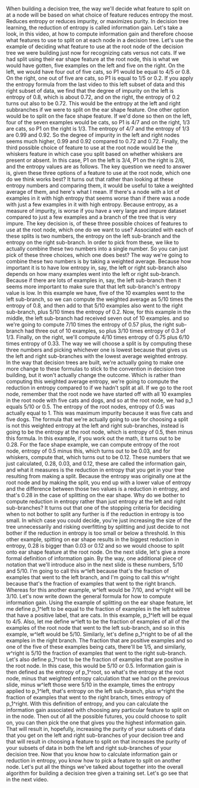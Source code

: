 When building a decision tree, the way we'll decide what feature to split on at a node will be based on what choice of feature reduces entropy the most. Reduces entropy or reduces impurity, or maximizes purity. In decision tree learning, the reduction of entropy is called information gain. Let's take a look, in this video, at how to compute information gain and therefore choose what features to use to split on at each node in a decision tree. Let's use the example of deciding what feature to use at the root node of the decision tree we were building just now for recognizing cats versus not cats. If we had split using their ear shape feature at the root node, this is what we would have gotten, five examples on the left and five on the right. On the left, we would have four out of five cats, so P1 would be equal to 4/5 or 0.8. On the right, one out of five are cats, so P1 is equal to 1/5 or 0.2. If you apply the entropy formula from the last video to this left subset of data and this right subset of data, we find that the degree of impurity on the left is entropy of 0.8, which is about 0.72, and on the right, the entropy of 0.2 turns out also to be 0.72. This would be the entropy at the left and right subbranches if we were to split on the ear shape feature. One other option would be to split on the face shape feature. If we'd done so then on the left, four of the seven examples would be cats, so P1 is 4/7 and on the right, 1/3 are cats, so P1 on the right is 1/3. The entropy of 4/7 and the entropy of 1/3 are 0.99 and 0.92. So the degree of impurity in the left and right nodes seems much higher, 0.99 and 0.92 compared to 0.72 and 0.72. Finally, the third possible choice of feature to use at the root node would be the whiskers feature in which case you split based on whether whiskers are present or absent. In this case, P1 on the left is 3/4, P1 on the right is 2/6, and the entropy values are as follows. The key question we need to answer is, given these three options of a feature to use at the root node, which one do we think works best? It turns out that rather than looking at these entropy numbers and comparing them, it would be useful to take a weighted average of them, and here's what I mean. If there's a node with a lot of examples in it with high entropy that seems worse than if there was a node with just a few examples in it with high entropy. Because entropy, as a measure of impurity, is worse if you have a very large and impure dataset compared to just a few examples and a branch of the tree that is very impure. The key decision is, of these three possible choices of features to use at the root node, which one do we want to use? Associated with each of these splits is two numbers, the entropy on the left sub-branch and the entropy on the right sub-branch. In order to pick from these, we like to actually combine these two numbers into a single number. So you can just pick of these three choices, which one does best? The way we're going to combine these two numbers is by taking a weighted average. Because how important it is to have low entropy in, say, the left or right sub-branch also depends on how many examples went into the left or right sub-branch. Because if there are lots of examples in, say, the left sub-branch then it seems more important to make sure that that left sub-branch's entropy value is low. In this example we have, five of the 10 examples went to the left sub-branch, so we can compute the weighted average as 5/10 times the entropy of 0.8, and then add to that 5/10 examples also went to the right sub-branch, plus 5/10 times the entropy of 0.2. Now, for this example in the middle, the left sub-branch had received seven out of 10 examples. and so we're going to compute 7/10 times the entropy of 0.57 plus, the right sub-branch had three out of 10 examples, so plus 3/10 times entropy of 0.3 of 1/3. Finally, on the right, we'll compute 4/10 times entropy of 0.75 plus 6/10 times entropy of 0.33. The way we will choose a split is by computing these three numbers and picking whichever one is lowest because that gives us the left and right sub-branches with the lowest average weighted entropy. In the way that decision trees are built, we're actually going to make one more change to these formulas to stick to the convention in decision tree building, but it won't actually change the outcome. Which is rather than computing this weighted average entropy, we're going to compute the reduction in entropy compared to if we hadn't split at all. If we go to the root node, remember that the root node we have started off with all 10 examples in the root node with five cats and dogs, and so at the root node, we had p_1 equals 5/10 or 0.5. The entropy of the root nodes, entropy of 0.5 was actually equal to 1. This was maximum impurity because it was five cats and five dogs. The formula that we're actually going to use for choosing a split is not this weighted entropy at the left and right sub-branches, instead is going to be the entropy at the root node, which is entropy of 0.5, then minus this formula. In this example, if you work out the math, it turns out to be 0.28. For the face shape example, we can compute entropy of the root node, entropy of 0.5 minus this, which turns out to be 0.03, and for whiskers, compute that, which turns out to be 0.12. These numbers that we just calculated, 0.28, 0.03, and 0.12, these are called the information gain, and what it measures is the reduction in entropy that you get in your tree resulting from making a split. Because the entropy was originally one at the root node and by making the split, you end up with a lower value of entropy and the difference between those two values is a reduction in entropy, and that's 0.28 in the case of splitting on the ear shape. Why do we bother to compute reduction in entropy rather than just entropy at the left and right sub-branches? It turns out that one of the stopping criteria for deciding when to not bother to split any further is if the reduction in entropy is too small. In which case you could decide, you're just increasing the size of the tree unnecessarily and risking overfitting by splitting and just decide to not bother if the reduction in entropy is too small or below a threshold. In this other example, spitting on ear shape results in the biggest reduction in entropy, 0.28 is bigger than 0.03 or 0.12 and so we would choose to split onto ear shape feature at the root node. On the next slide, let's give a more formal definition of information gain. By the way, one additional piece of notation that we'll introduce also in the next slide is these numbers, 5/10 and 5/10. I'm going to call this w^left because that's the fraction of examples that went to the left branch, and I'm going to call this w^right because that's the fraction of examples that went to the right branch. Whereas for this another example, w^left would be 7/10, and w^right will be 3/10. Let's now write down the general formula for how to compute information gain. Using the example of splitting on the ear shape feature, let me define p_1^left to be equal to the fraction of examples in the left subtree that have a positive label, that are cats. In this example, p_1^left will be equal to 4/5. Also, let me define w^left to be the fraction of examples of all of the examples of the root node that went to the left sub-branch, and so in this example, w^left would be 5/10. Similarly, let's define p_1^right to be of all the examples in the right branch. The fraction that are positive examples and so one of the five of these examples being cats, there'll be 1/5, and similarly, w^right is 5/10 the fraction of examples that went to the right sub-branch. Let's also define p_1^root to be the fraction of examples that are positive in the root node. In this case, this would be 5/10 or 0.5. Information gain is then defined as the entropy of p_1^root, so what's the entropy at the root node, minus that weighted entropy calculation that we had on the previous slide, minus w^left those were 5/10 in the example, times the entropy applied to p_1^left, that's entropy on the left sub-branch, plus w^right the fraction of examples that went to the right branch, times entropy of p_1^right. With this definition of entropy, and you can calculate the information gain associated with choosing any particular feature to split on in the node. Then out of all the possible futures, you could choose to split on, you can then pick the one that gives you the highest information gain. That will result in, hopefully, increasing the purity of your subsets of data that you get on the left and right sub-branches of your decision tree and that will result in choosing a feature to split on that increases the purity of your subsets of data in both the left and right sub-branches of your decision tree. Now that you know how to calculate information gain or reduction in entropy, you know how to pick a feature to split on another node. Let's put all the things we've talked about together into the overall algorithm for building a decision tree given a training set. Let's go see that in the next video.